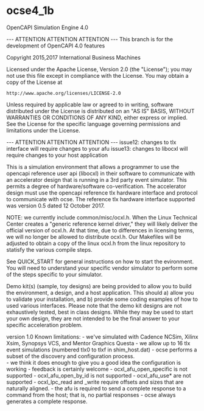 # ocse4_1b

OpenCAPI Simulation Engine 4.0

--- ATTENTION ATTENTION ATTENTION ---
This branch is for the development of OpenCAPI 4.0 features

Copyright 2015,2017 International Business Machines

Licensed under the Apache License, Version 2.0 (the "License");
you may not use this file except in compliance with the License.
You may obtain a copy of the License at

    http://www.apache.org/licenses/LICENSE-2.0

Unless required by applicable law or agreed to in writing, software
distributed under the License is distributed on an "AS IS" BASIS,
WITHOUT WARRANTIES OR CONDITIONS OF ANY KIND, either express or implied.
See the License for the specific language governing permissions and
limitations under the License.

--- ATTENTION ATTENTION ATTENTION ---
issue12: changes to tlx interface will require changes to your afu
issue13: changes to libocxl will require changes to your host application

This is a simulation environment that allows a programmer to use the opencapi reference user api (libocxl) in their 
software to communicate with an accelerator design that is running in a 3rd party event simulator.  This permits a 
degree of hardware/software co-verification.  The accelerator design must use the opencapi reference tlx hardware 
interface and protocol to communicate with ocse.  The reference tlx hardware interface supported was version 0.5 
dated 12 October 2017.  

NOTE: we currently include common/misc/ocxl.h.  When the Linux Technical Center creates a "generic reference kernel 
driver," they will likely deliver the official version of ocxl.h.  At that time, due to differences in licensing 
terms, we will no longer be allowed to distribute ocxl.h.  Our Makefiles will be adjusted to obtain a copy of the 
linux ocxl.h from the linux repository to statisfy the various compile steps.

See QUICK_START for general instructions on how to start the evironment.  You will need to understand your specific
vendor simulator to perform some of the steps specific to your simulator.

Demo kit(s) (sample, toy designs) are being provided to allow you to build the environment, a design, and a
host application.  This should a) allow you to validate your installation, and b) provide some coding examples
of how to used various interfaces.  Please note that the demo kit designs are not exhaustively tested, best in class
designs.  While they may be used to start your own design, they are not intended to be the final answer to your
specific acceleration problem.

version 1.0 Known limitations:
	- we've simulated with Cadence NCSim, Xilinx Xsim, Synopsys VCS, and Mentor Graphics Questa
	- we allow up to 16 tlx event simulations (numbered tlx0 to tlxf in shim_host.dat)
	- ocse performs a subset of the discovery and configuration process.  
	      - we think it does enough to give you a good idea the configuration is working
	      - feedback is certainly welcome
	- ocxl_afu_open_specific is not supported
	- ocxl_afu_open_by_id is not supported
	- ocxl_afu_use* are not supported
	- ocxl_lpc_read and _write require offsets and sizes that are naturally aligned.
	- the afu is required to send a complete response to a command from the host; that is, no partial responses
	- ocse always generates a complete response.
	
